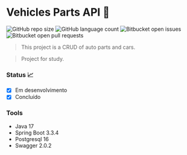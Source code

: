 # Vehicles Parts API 🚗

![GitHub repo size](https://img.shields.io/github/repo-size/Tsuda12/vehicles-parts-api?style=for-the-badge)
![GitHub language count](https://img.shields.io/github/languages/count/Tsuda12/vehicles-parts-api?style=for-the-badge)
![Bitbucket open issues](https://img.shields.io/bitbucket/issues/Tsuda12/vehicles-parts-api?style=for-the-badge)
![Bitbucket open pull requests](https://img.shields.io/bitbucket/pr-raw/Tsuda12/vehicles-parts-api?style=for-the-badge)

> This project is a CRUD of auto parts and cars.

> Project for study. 

### Status 📈
- [x] Em desenvolvimento
- [x] Concluído

### Tools
- Java 17
- Spring Boot 3.3.4
- Postgresql 16
- Swagger 2.0.2
